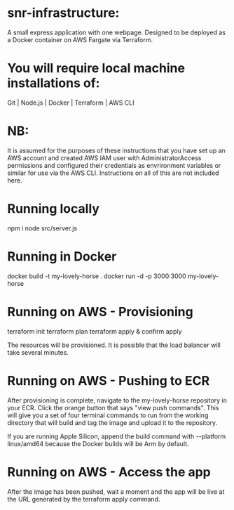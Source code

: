 # snr-infrastructure:
A small express application with one webpage.
Designed to be deployed as a Docker container on AWS Fargate via Terraform.

# You will require local machine installations of:
Git | Node.js | Docker | Terraform | AWS CLI

# NB:
 It is assumed for the purposes of these instructions that you have set up an AWS account and created AWS IAM user with AdministratorAccess permissions and configured their credentials as envrironment variables or similar for use via the AWS CLI. Instructions on all of this are not included here.

# Running locally
npm i
node src/server.js

# Running in Docker
docker build -t my-lovely-horse .
docker run -d -p 3000:3000 my-lovely-horse

# Running on AWS - Provisioning
terraform init
terraform plan
terraform apply & confirm apply

The resources will be provisioned. It is possible that the load balancer will take several minutes.

# Running on AWS - Pushing to ECR
After provisioning is complete, navigate to the my-lovely-horse repository in your ECR. Click the orange button that says "view push commands". This will give you a set of four terminal commands to run from the working directory that will build and tag the image and upload it to the repository.

If you are running Apple Silicon, append the build command with --platform linux/amd64 because the Docker builds will be Arm by default.

# Running on AWS - Access the app
After the image has been pushed, wait a moment and the app will be live at the URL generated by the terraform apply command.
